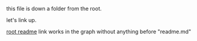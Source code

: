 this file is down a folder from the root.

let's link up.

[root readme](../README)
link works in the graph without anything before "readme.md"